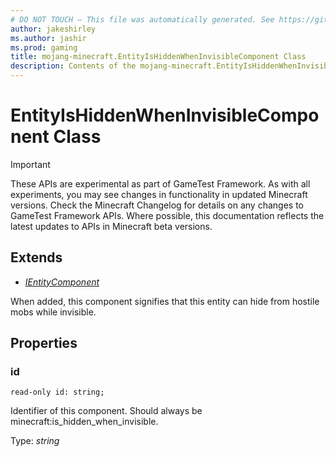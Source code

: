 ```yaml
---
# DO NOT TOUCH — This file was automatically generated. See https://github.com/Mojang/MinecraftScriptingApiDocsGenerator to modify descriptions, examples, etc.
author: jakeshirley
ms.author: jashir
ms.prod: gaming
title: mojang-minecraft.EntityIsHiddenWhenInvisibleComponent Class
description: Contents of the mojang-minecraft.EntityIsHiddenWhenInvisibleComponent class.
---
```

# EntityIsHiddenWhenInvisibleComponent Class
>[!IMPORTANT]
>These APIs are experimental as part of GameTest Framework. As with all experiments, you may see changes in functionality in updated Minecraft versions. Check the Minecraft Changelog for details on any changes to GameTest Framework APIs. Where possible, this documentation reflects the latest updates to APIs in Minecraft beta versions.

## Extends
- [*IEntityComponent*](IEntityComponent.md)

When added, this component signifies that this entity can hide from hostile mobs while invisible.

## Properties
### **id**
`read-only id: string;`

Identifier of this component. Should always be minecraft:is_hidden_when_invisible.

Type: *string*


